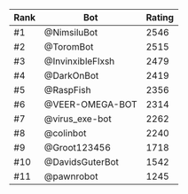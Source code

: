 Rank|Bot|Rating
---|---|---
#1|@NimsiluBot|2546
#2|@ToromBot|2515
#3|@InvinxibleFlxsh|2479
#4|@DarkOnBot|2419
#5|@RaspFish|2356
#6|@VEER-OMEGA-BOT|2314
#7|@virus_exe-bot|2262
#8|@colinbot|2240
#9|@Groot123456|1718
#10|@DavidsGuterBot|1542
#11|@pawnrobot|1245
